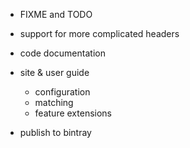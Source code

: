 
- FIXME and TODO
- support for more complicated headers

- code documentation
- site & user guide
    - configuration
    - matching
    - feature extensions
    
- publish to bintray
